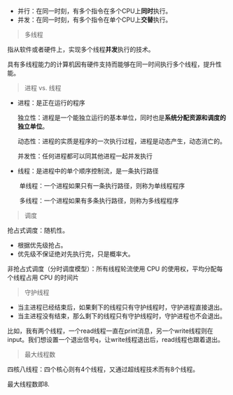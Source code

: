 
- 并行：在同一时刻，有多个指令在多个CPU上**同时**执行。
- 并发：在同一时刻，有多个指令在单个CPU上**交替**执行。

> 多线程

指从软件或者硬件上，实现多个线程**并发**执行的技术。

具有多线程能力的计算机因有硬件支持而能够在同一时间执行多个线程，提升性能。


> 进程 vs. 线程

- 进程：是正在运行的程序

  独立性：进程是一个能独立运行的基本单位，同时也是**系统分配资源和调度的独立单位**。

  动态性：进程的实质是程序的一次执行过程，进程是动态产生，动态消亡的。

  并发性：任何进程都可以同其他进程一起并发执行

- 线程：是进程中的单个顺序控制流，是一条执行路径

  ​	单线程：一个进程如果只有一条执行路径，则称为单线程程序

  ​	多线程：一个进程如果有多条执行路径，则称为多线程程序


> 调度

抢占式调度：随机性。
- 根据优先级抢占。
- 优先级不保证绝对先执行完，只是概率大。

非抢占式调度（分时调度模型）：所有线程轮流使用 CPU 的使用权，平均分配每个线程占用 CPU 的时间片

> 守护线程

- 当主进程已经结束后，如果剩下的线程只有守护线程时，守护进程直接退出。
- 当主进程没有结束，那么剩下的线程只有守护线程时，守护进程也不会退出。

比如，我有两个线程，一个read线程一直在print消息，另一个write线程则在input。我们想设置一个退出信号`q`，让write线程退出后，read线程也跟着退出。

> 最大线程数

四核八线程：四个核心则有4个线程，又通过超线程技术而有8个线程。

最大线程数即8.